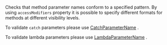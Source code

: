 Checks that method parameter names conform to a specified pattern. By
using `accessModifiers` property it is possible to specify different
formats for methods at different visibility levels.

To validate `catch` parameters please use
[CatchParameterName](https://checkstyle.org/catchparametername.html#CatchParameterName)
.

To validate lambda parameters please use
[LambdaParameterName](https://checkstyle.org/lambdaparametername.html#LambdaParameterName)
.
